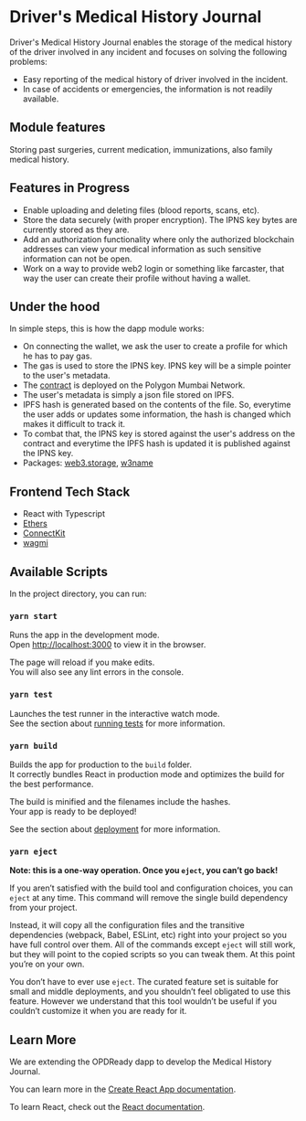 # Driver's Medical History Journal

Driver's Medical History Journal enables the storage of the medical history of the driver involved in any incident and focuses on solving the following problems:
* Easy reporting of the medical history of driver involved in the incident.
* In case of accidents or emergencies, the information is not readily available.


## Module features

Storing past surgeries, current medication, immunizations, also family medical history. 

## Features in Progress
* Enable uploading and deleting files (blood reports, scans, etc).
* Store the data securely (with proper encryption). The IPNS key bytes are currently stored as they are.
* Add an authorization functionality where only the authorized blockchain addresses can view your medical information as such sensitive information can not be open.
* Work on a way to provide web2 login or something like farcaster, that way the user can create their profile without having a wallet.

## Under the hood

In simple steps, this is how the dapp module works:
* On connecting the wallet, we ask the user to create a profile for which he has to pay gas.
* The gas is used to store the IPNS key. IPNS key will be a simple pointer to the user's metadata.
* The [contract](https://mumbai.polygonscan.com/address/0xc904c95d0cbf50342fd92c8ab4764819f5641808) is deployed on the Polygon Mumbai Network.
* The user's metadata is simply a json file stored on IPFS.
* IPFS hash is generated based on the contents of the file. So, everytime the user adds or updates some information, the hash is changed which makes it difficult to track it.
* To combat that, the IPNS key is stored against the user's address on the contract and everytime the IPFS hash is updated it is published against the IPNS key.
* Packages: [web3.storage](https://www.npmjs.com/package/web3.storage), [w3name](https://www.npmjs.com/package/w3name)


## Frontend Tech Stack

* React with Typescript
* [Ethers](https://www.npmjs.com/package/ethers)
* [ConnectKit](https://www.npmjs.com/package/connectkit)
* [wagmi](https://www.npmjs.com/package/wagmi)

## Available Scripts

In the project directory, you can run:

### `yarn start`

Runs the app in the development mode.\
Open [http://localhost:3000](http://localhost:3000) to view it in the browser.

The page will reload if you make edits.\
You will also see any lint errors in the console.

### `yarn test`

Launches the test runner in the interactive watch mode.\
See the section about [running tests](https://facebook.github.io/create-react-app/docs/running-tests) for more information.

### `yarn build`

Builds the app for production to the `build` folder.\
It correctly bundles React in production mode and optimizes the build for the best performance.

The build is minified and the filenames include the hashes.\
Your app is ready to be deployed!

See the section about [deployment](https://facebook.github.io/create-react-app/docs/deployment) for more information.

### `yarn eject`

**Note: this is a one-way operation. Once you `eject`, you can’t go back!**

If you aren’t satisfied with the build tool and configuration choices, you can `eject` at any time. This command will remove the single build dependency from your project.

Instead, it will copy all the configuration files and the transitive dependencies (webpack, Babel, ESLint, etc) right into your project so you have full control over them. All of the commands except `eject` will still work, but they will point to the copied scripts so you can tweak them. At this point you’re on your own.

You don’t have to ever use `eject`. The curated feature set is suitable for small and middle deployments, and you shouldn’t feel obligated to use this feature. However we understand that this tool wouldn’t be useful if you couldn’t customize it when you are ready for it.

## Learn More

We are extending the OPDReady dapp to develop the Medical History Journal.

You can learn more in the [Create React App documentation](https://facebook.github.io/create-react-app/docs/getting-started).

To learn React, check out the [React documentation](https://reactjs.org/).

